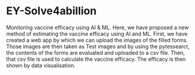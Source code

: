 # EY-Solve4abillion
Monitoring vaccine efficacy using AI &amp; ML.
Here, we have proposed a new method of estimating the vaccine efficacy using AI and ML.
First, we have created a web app by which we can upload the images of the filled forms.
Those images are then taken as Test images and by using the pytessearct, the contents of the forms are evaluated and uploaded to a csv file.
Then, that csv file is used to calculate the vaccine efficacy.
The efficacy is then shown by data visualisation.
